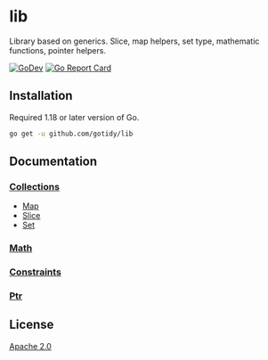 # lib

Library based on generics. Slice, map helpers, set type, mathematic functions, pointer helpers.

[![GoDev](https://img.shields.io/static/v1?label=godev&message=reference&color=00add8)][godev] [![Go Report Card](https://goreportcard.com/badge/github.com/gotidy/lib)][goreport]

<!-- [![Mentioned in Awesome Go](https://awesome.re/mentioned-badge.svg)](https://github.com/avelino/awesome-go) -->

[godev]: https://pkg.go.dev/github.com/gotidy/lib
[goreport]: https://goreportcard.com/report/github.com/gotidy/lib

## Installation

Required 1.18 or later version of Go.

```sh
go get -u github.com/gotidy/lib
```

## Documentation

### [Collections](collections/README.md)

- [Map](collections/maps/README.md)
- [Slice](collections/slice/README.md)
- [Set](collections/set/README.md)

### [Math](math/README.md)

### [Constraints](constraints/README.md)

### [Ptr](ptr/README.md)

## License

[Apache 2.0](https://github.com/gotidy/lib/blob/master/LICENSE)
